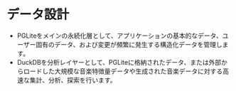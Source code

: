 # データ設計
- PGLiteをメインの永続化層として、アプリケーションの基本的なデータ、ユーザー固有のデータ、および変更が頻繁に発生する構造化データを管理します。
- DuckDBを分析レイヤーとして、PGLiteに格納されたデータ、または外部からロードした大規模な音楽特徴量データや生成された音楽データに対する高速な集計、分析、探索を行います。